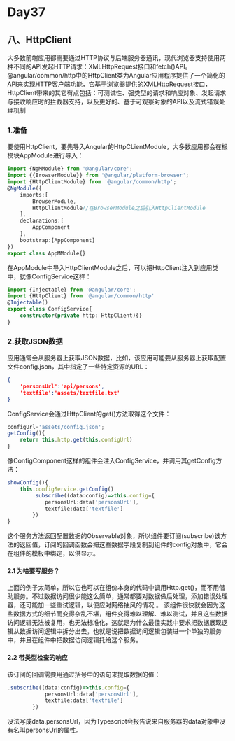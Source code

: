 # Day37
## 八、HttpClient
  大多数前端应用都需要通过HTTP协议与后端服务器通讯，现代浏览器支持使用两种不同的API发起HTTP请求：XMLHttpRequest接口和fetch()API。
  @angular/common/http中的HttpClient类为Angular应用程序提供了一个简化的API来实现HTTP客户端功能，它基于浏览器提供的XMLHttpRequest接口，HttpClient带来的其它有点包括：可测试性、强类型的请求和响应对象、发起请求与接收响应时的拦截器支持，以及更好的、基于可观察对象的API以及流式错误处理机制
### 1.准备
  要使用HttpClient，要先导入Angular的HttpCLientModule，大多数应用都会在根模块AppModule进行导入：
```typescript
import {NgMModule} from '@angular/core';
import {{BrowserModule}} from '@angular/platform-browser';
import {HttpClientModule} from '@angular/common/http';
@NgModule({
    imports:[
        BrowserModule,
        HttpClientModule//在BrowserModule之后引入HttpClientModule
    ],
    declarations:[
        AppComponent
    ],
    bootstrap:[AppComponent]
})
export class AppMModule{}
```
  在AppModule中导入HttpClientModule之后，可以把HttpClient注入到应用类中，就像ConfigService这样：
```typescript
import {Injectable} from '@angular/core';
import {HttpClient} from '@angular/common/http'
@Injectable()
export class ConfigService{
    constructor(private http: HttpClient){}
}
```
### 2.获取JSON数据
  应用通常会从服务器上获取JSON数据，比如，该应用可能要从服务器上获取配置文件config.json，其中指定了一些特定资源的URL：
```json
{
    'personsUrl':'api/persons',
    'textfile':'assets/textfile.txt'
}
```
  ConfigService会通过HttpClient的get()方法取得这个文件：
```typescript
configUrl='assets/config.json';
getConfig(){
    return this.http.get(this.configUrl)
}
```
  像ConfigComponent这样的组件会注入ConfigService，并调用其getConfig方法：
```typescript
showConfig(){
    this.configService.getConfig()
        .subscribe((data:config)=>this.config={
            personsUrl:data['personsUrl'],
            textfile:data['textfile']
        })
}
```
  这个服务方法返回配置数据的Observable对象，所以组件要订阅(subscribe)该方法的返回值，订阅的回调函数会把这些数据字段复制到组件的config对象中，它会在组件的模板中绑定，以供显示。
#### 2.1 为啥要写服务？
  上面的例子太简单，所以它也可以在组价本身的代码中调用Http.get()，而不用借助服务。不过数据访问很少能这么简单，通常都要对数据做后处理，添加错误处理器，还可能加一些重试逻辑，以便应对网络抽风的情况 。
  该组件很快就会因为这些数据方式的细节而变得杂乱不堪，组件变得难以理解、难以测试，并且这些数据访问逻辑无法被复用，也无法标准化，这就是为什么最佳实践中要求把数据展现逻辑从数据访问逻辑中拆分出去，也就是说把数据访问逻辑包装进一个单独的服务中，并且在组件中把数据访问逻辑托给这个服务。
#### 2.2 带类型检查的响应
  该订阅的回调需要用通过括号中的语句来提取数据的值：
```typescript
.subscribe((data:config)=>this.config={
            personsUrl:data['personsUrl'],
            textfile:data['textfile']
        })
```
  没法写成data.personsUrl，因为Typescript会报告说来自服务器的data对象中没有名叫personsUrl的属性。























